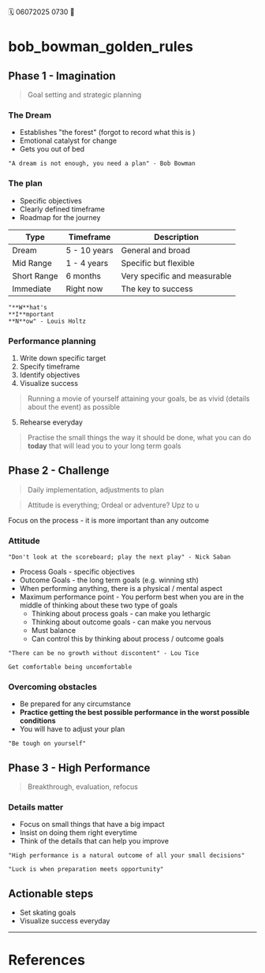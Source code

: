 🗓️ 06072025 0730
📎

# bob_bowman_golden_rules

## Phase 1 - Imagination
> Goal setting and strategic planning
### The Dream
- Establishes "the forest" (forgot to record what this is )
- Emotional catalyst for change
- Gets you out of bed

```ad-quote
"A dream is not enough, you need a plan" - Bob Bowman
```
### The plan
- Specific objectives
- Clearly defined timeframe
- Roadmap for the journey


| Type        | Timeframe    | Description                  |
| ----------- | ------------ | ---------------------------- |
| Dream       | 5 - 10 years | General and broad            |
| Mid Range   | 1 - 4 years  | Specific but flexible        |
| Short Range | 6 months     | Very specific and measurable |
| Immediate   | Right now    | The key to success           |
```ad-quote
"**W**hat's
**I**mportant
**N**ow" - Louis Holtz
```

### Performance planning
1. Write down specific target
2. Specify timeframe
3. Identify objectives
4. Visualize success
> Running a movie of yourself attaining your goals, be as vivid (details about the event) as possible
5. Rehearse everyday 
> Practise the small things the way it should be done, what you can do **today** that will lead you to your long term goals

## Phase 2 - Challenge
> Daily implementation, adjustments to plan

> Attitude is everything; Ordeal or adventure? Upz to u

Focus on the process - it is more important than any outcome

### Attitude
```ad-quote
"Don't look at the scoreboard; play the next play" - Nick Saban

```
- Process Goals - specific objectives
- Outcome Goals - the long term goals (e.g. winning sth)
- When performing anything, there is a physical / mental aspect
- Maximum performance point - You perform best when you are in the middle of thinking about these two type of goals
	- Thinking about process goals - can make you lethargic
	- Thinking about outcome goals - can make you nervous
	- Must balance
	- Can control this by thinking about process / outcome goals
	
```ad-quote
"There can be no growth without discontent" - Lou Tice

Get comfortable being uncomfortable
```

###  Overcoming obstacles
- Be prepared for any circumstance
- **Practice getting the best possible performance in the worst possible conditions**
- You will have to adjust your plan

```ad-quote
"Be tough on yourself"
```

## Phase 3 - High Performance
> Breakthrough, evaluation, refocus
### Details matter
- Focus on small things that have a big impact
- Insist on doing them right everytime
- Think of the details that can help you improve

```ad-quote
"High performance is a natural outcome of all your small decisions"
```

```ad-quote
"Luck is when preparation meets opportunity"
```

## Actionable steps
- Set skating goals
- Visualize success everyday

---
# References
